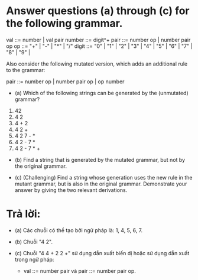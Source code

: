 # Answer questions (a) through (c) for the following grammar.

val	::= number | val pair
number	::= digit^+
pair	::= number op | number pair op
op	::= "+" | "-" | "*" | "/"
digit	::= "0" | "1" | "2" | "3" | "4" | "5" | "6" | "7" | "8" | "9" |

Also consider the following mutated version, which adds an additional rule to the grammar:

pair ::= number op | number pair op | op number

* (a) Which of the following strings can be generated by the (unmutated) grammar?
1. 42
2. 4 2
3. 4 + 2
4. 4 2 +
5. 4 2 7 - *
6. 4 2 - 7 *
7. 4 2 - 7 * +

* (b) Find a string that is generated by the mutated grammar, but not by the original grammar.

* (c) (Challenging) Find a string whose generation uses the new rule in the mutant grammar, but is also in the original grammar. Demonstrate your answer by giving the two relevant derivations.

# Trả lời:
* (a) Các chuỗi có thể tạo bởi ngữ pháp là: 1, 4, 5, 6, 7.

* (b) Chuỗi "4 2".

* (c) Chuỗi "4 4 + 2 2 +" sử dụng dẫn xuất biến dị hoặc sử dụng dẫn xuất trong ngữ pháp:
	* val ::= number pair và pair ::= number pair op.